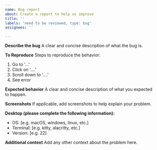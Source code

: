 ```yaml
---
name: Bug report
about: Create a report to help us improve
title: ''
labels: 'need to be reviewed, type: bug'
assignees: ''

---
```


**Describe the bug**
A clear and concise description of what the bug is.

**To Reproduce**
Steps to reproduce the behavior:
1. Go to '...'
2. Click on '....'
3. Scroll down to '....'
4. See error

**Expected behavior**
A clear and concise description of what you expected to happen.

**Screenshots**
If applicable, add screenshots to help explain your problem.

**Desktop (please complete the following information):**
 - OS: [e.g. macOS, windows, linux, etc.]
 - Terminal: [e.g. kitty, alacritty, etc.]
 - Version: [e.g. 22]

**Additional context**
Add any other context about the problem here.